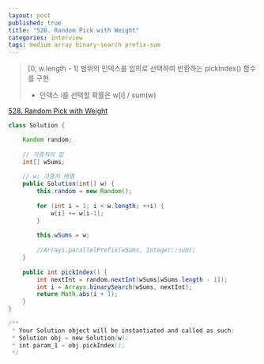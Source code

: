 ```yaml
---
layout: post
published: true
title: "528. Random Pick with Weight"
categories: interview
tags: medium array binary-search prefix-sum
---
```


> [0, w.length - 1] 범위의 인덱스를 임의로 선택하여 반환하는 pickIndex() 함수를 구현
> - 인덱스 i를 선택할 확률은 w[i] / sum(w)

[528. Random Pick with Weight](https://leetcode.com/problems/random-pick-with-weight/)

```java
class Solution {

    Random random;
    
    // 가중치의 합
    int[] wSums;
    
    // w: 가중치 배열
    public Solution(int[] w) {
        this.random = new Random();
        
        for (int i = 1; i < w.length; ++i) {
            w[i] += w[i-1];
        }
        
        this.wSums = w;
        
        //Arrays.parallelPrefix(wSums, Integer::sum);
    }
    
    public int pickIndex() {
        int nextInt = random.nextInt(wSums[wSums.length - 1]);
        int i = Arrays.binarySearch(wSums, nextInt);
        return Math.abs(i + 1);
    }
}

/**
 * Your Solution object will be instantiated and called as such:
 * Solution obj = new Solution(w);
 * int param_1 = obj.pickIndex();
 */
```